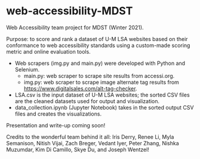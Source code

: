 # web-accessibility-MDST

Web Accessibility team project for MDST (Winter 2021).

Purpose: to score and rank a dataset of U-M LSA websites based on their conformance to web accessibility standards using a custom-made scoring metric and online evaluation tools.

- Web scrapers (img.py and main.py) were developed with Python and Selenium.
  - main.py: web scraper to scrape site results from accessi.org.
  - img.py: web scraper to scrape image alternate tag results from https://www.digitalsales.com/alt-tag-checker.
- LSA.csv is the input dataset of U-M LSA websites; the sorted CSV files are the cleaned datasets used for output and visualization.
- data_collection.ipynb (Jupyter Notebook) takes in the sorted output CSV files and creates the visualizations.

Presentation and write-up coming soon!

Credits to the wonderful team behind it all: Iris Derry, Renee Li, Myla Semanison, Nitish Vijai, Zach Breger, Vedant Iyer, Peter Zhang, Nishka Muzumdar, Kim Di Camillo, Skye Du, and Joseph Wentzel!
